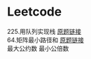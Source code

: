# Leetcode
225.用队列实现栈 [原题链接](https://leetcode-cn.com/problems/implement-stack-using-queues/) \
64.矩阵最小路径和 [原题链接](https://leetcode-cn.com/problems/minimum-path-sum/) \
最大公约数 最小公倍数